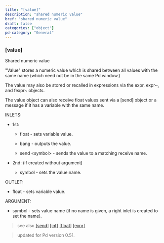 ```yaml
---
title: "[value]"
description: "shared numeric value"
bref: "shared numeric value"
draft: false
categories: ["object"]
pd-category: "General"
---
```


### [value]

Shared numeric value

"Value" stores a numeric value which is shared between all values with the same name (which need not be in the same Pd window.)

The value may also be stored or recalled in expressions via the expr, expr~, and fexpr~ objects.

The value object can also receive float values sent via a [send] object or a message if it has a variable with the same name.


INLETS:

- 1st:

  - float - sets variable value.

  - bang - outputs the value.

  - send &lt;symbol&gt; - sends the value to a matching receive name.

- 2nd: (if created without argument)

  - symbol - sets the value name.

OUTLET:

- float - sets variable value.

ARGUMENT:

- symbol - sets value name (if no name is given,  a right inlet is created to set the name).


 
> see also [[send]](../send) [[int]](../int) [[float]](../float) [[expr]](../expr)
 
> updated for Pd version 0.51.
